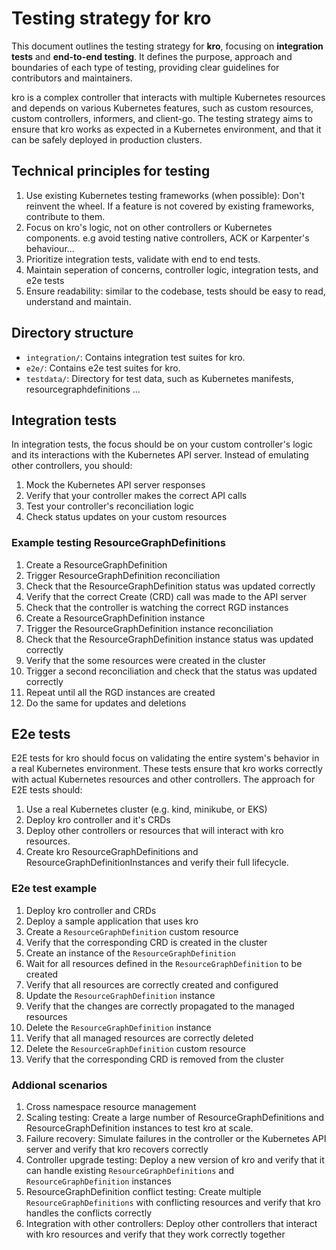# Testing strategy for kro

This document outlines the testing strategy for **kro**, focusing on
**integration tests** and **end-to-end testing**. It defines the purpose,
approach and boundaries of each type of testing, providing clear guidelines for
contributors and maintainers.

kro is a complex controller that interacts with multiple Kubernetes resources
and depends on various Kubernetes features, such as custom resources, custom
controllers, informers, and client-go. The testing strategy aims to ensure that
kro works as expected in a Kubernetes environment, and that it can be safely
deployed in production clusters.

## Technical principles for testing

1. Use existing Kubernetes testing frameworks (when possible): Don't reinvent
   the wheel. If a feature is not covered by existing frameworks, contribute to
   them.
2. Focus on kro's logic, not on other controllers or Kubernetes components. e.g
   avoid testing native controllers, ACK or Karpenter's behaviour...
3. Prioritize integration tests, validate with end to end tests.
4. Maintain seperation of concerns, controller logic, integration tests, and e2e
   tests
5. Ensure readability: similar to the codebase, tests should be easy to read,
   understand and maintain.

## Directory structure

- `integration/`: Contains integration test suites for kro.
- `e2e/`: Contains e2e test suites for kro.
- `testdata/`: Directory for test data, such as Kubernetes manifests,
  resourcegraphdefinitions ...

## Integration tests

In integration tests, the focus should be on your custom controller's logic and
its interactions with the Kubernetes API server. Instead of emulating other
controllers, you should:

1. Mock the Kubernetes API server responses
2. Verify that your controller makes the correct API calls
3. Test your controller's reconciliation logic
4. Check status updates on your custom resources

### Example testing ResourceGraphDefinitions

1. Create a ResourceGraphDefinition
2. Trigger ResourceGraphDefinition reconciliation
3. Check that the ResourceGraphDefinition status was updated correctly
4. Verify that the correct Create (CRD) call was made to the API server
5. Check that the controller is watching the correct RGD instances
6. Create a ResourceGraphDefinition instance
7. Trigger the ResourceGraphDefinition instance reconciliation
8. Check that the ResourceGraphDefinition instance status was updated correctly
9. Verify that the some resources were created in the cluster
10. Trigger a second reconciliation and check that the status was updated
    correctly
11. Repeat until all the RGD instances are created
12. Do the same for updates and deletions

## E2e tests

E2E tests for kro should focus on validating the entire system's behavior in a
real Kubernetes environment. These tests ensure that kro works correctly with
actual Kubernetes resources and other controllers. The approach for E2E tests
should:

1. Use a real Kubernetes cluster (e.g. kind, minikube, or EKS)
2. Deploy kro controller and it's CRDs
3. Deploy other controllers or resources that will interact with kro resources.
4. Create kro ResourceGraphDefinitions and ResourceGraphDefinitionInstances and verify their full
   lifecycle.

### E2e test example

1. Deploy kro controller and CRDs
2. Deploy a sample application that uses kro
3. Create a `ResourceGraphDefinition` custom resource
4. Verify that the corresponding CRD is created in the cluster
5. Create an instance of the `ResourceGraphDefinition`
6. Wait for all resources defined in the `ResourceGraphDefinition` to be created
7. Verify that all resources are correctly created and configured
8. Update the `ResourceGraphDefinition` instance
9. Verify that the changes are correctly propagated to the managed resources
10. Delete the `ResourceGraphDefinition` instance
11. Verify that all managed resources are correctly deleted
12. Delete the `ResourceGraphDefinition` custom resource
13. Verify that the corresponding CRD is removed from the cluster

### Addional scenarios

1. Cross namespace resource management
2. Scaling testing: Create a large number of ResourceGraphDefinitions and ResourceGraphDefinition
   instances to test kro at scale.
3. Failure recovery: Simulate failures in the controller or the Kubernetes API
   server and verify that kro recovers correctly
4. Controller upgrade testing: Deploy a new version of kro and verify that it
   can handle existing `ResourceGraphDefinitions` and `ResourceGraphDefinition` instances
5. ResourceGraphDefinition conflict testing: Create multiple `ResourceGraphDefinitions` with
   conflicting resources and verify that kro handles the conflicts correctly
6. Integration with other controllers: Deploy other controllers that interact
   with kro resources and verify that they work correctly together
